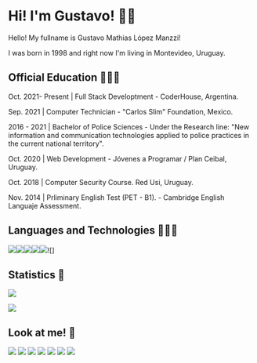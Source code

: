 # Hi! I'm Gustavo! 👋🏻
Hello! My fullname is Gustavo Mathias López Manzzi!

I was born in 1998 and right now I'm living in Montevideo, Uruguay.

## Official Education 👨🏻‍🎓
Oct. 2021- Present | Full Stack Developtment - CoderHouse, Argentina.

Sep. 2021 | Computer Technician - "Carlos Slim" Foundation, Mexico.

2016 - 2021 | Bachelor of Police Sciences - Under the Research line: "New information and communication technologies applied to police practices in the current national territory".

Oct. 2020 | Web Development - Jóvenes a Programar / Plan Ceibal, Uruguay.

Oct. 2018 | Computer Security Course. Red Usi, Uruguay.

Nov. 2014 | Prliminary English Test (PET - B1). - Cambridge English Languaje Assessment.

## Languages and Technologies 👨🏻‍💻
![](https://camo.githubusercontent.com/5d3b0191832237fcbfc6d4497524e8bb547c6bfc9eafb738d5205c629d202067/68747470733a2f2f696d672e736869656c64732e696f2f62616467652f68746d6c352532302d2532334533344632362e7376673f267374796c653d666f722d7468652d6261646765266c6f676f3d68746d6c35266c6f676f436f6c6f723d7768697465)![](https://camo.githubusercontent.com/5ed492db9c79ad5990eda7dc80923377f0e7096b18a4d1e9b86c8987dc0e5aa5/68747470733a2f2f696d672e736869656c64732e696f2f62616467652f637373332532302d2532333135373242362e7376673f267374796c653d666f722d7468652d6261646765266c6f676f3d63737333266c6f676f436f6c6f723d7768697465)![](https://camo.githubusercontent.com/62d37abe760867620e0baea1066303719d630a82936837ba7bff6b0c754e3c9f/68747470733a2f2f696d672e736869656c64732e696f2f62616467652f6a6176617363726970742532302d2532333332333333302e7376673f267374796c653d666f722d7468652d6261646765266c6f676f3d6a617661736372697074266c6f676f436f6c6f723d253233463744463145)![](https://camo.githubusercontent.com/c567bc8fea35a350406f3ad80e2ec6dd76dea5f756187908f35322bbbc8bc77c/68747470733a2f2f696d672e736869656c64732e696f2f62616467652f626f6f7473747261702532302d2532333536334437432e7376673f267374796c653d666f722d7468652d6261646765266c6f676f3d626f6f747374726170266c6f676f436f6c6f723d7768697465)![](https://camo.githubusercontent.com/6aea43d076c7bf00489f1b347caa33fe5c4d84a8af2983804f8702632f2669ec/68747470733a2f2f696d672e736869656c64732e696f2f62616467652f6769746875622532302d2532333132313031312e7376673f267374796c653d666f722d7468652d6261646765266c6f676f3d676974687562266c6f676f436f6c6f723d7768697465)![]

## Statistics 🧐
![](https://github-readme-stats.vercel.app/api?username=fcoterroba)

![](https://github-readme-stats.vercel.app/api/top-langs/?username=fcoterroba&layout=compact)
## Look at me! 👀
<a href="https://www.fcoterroba.com" target="_blank"><img src="https://img.shields.io/badge/WWW.FCOTERROBA.COM-WWW.FCOTERROBA.COM-white"></a>  <img src="https://img.shields.io/badge/fcoterroba%20-%23E4405F.svg?&style=for-the-badge&logo=Instagram&logoColor=white"/>  <img src="https://img.shields.io/badge/fcoterroba%20-%239146FF.svg?&style=for-the-badge&logo=Twitch&logoColor=white"/> <img src="https://img.shields.io/badge/fcoterroba%20-%231DA1F2.svg?&style=for-the-badge&logo=Twitter&logoColor=white"/>  <img src="https://img.shields.io/badge/fcoterroba%20-%23FF0000.svg?&style=for-the-badge&logo=YouTube&logoColor=white"/>  <img src="https://img.shields.io/badge/fcoterroba%20-%230077B5.svg?&style=for-the-badge&logo=linkedin&logoColor=white"/>  <img src="https://img.shields.io/badge/-fcoterroba-FE7A16?style=for-the-badge&logo=stack-overflow&logoColor=white"/>

